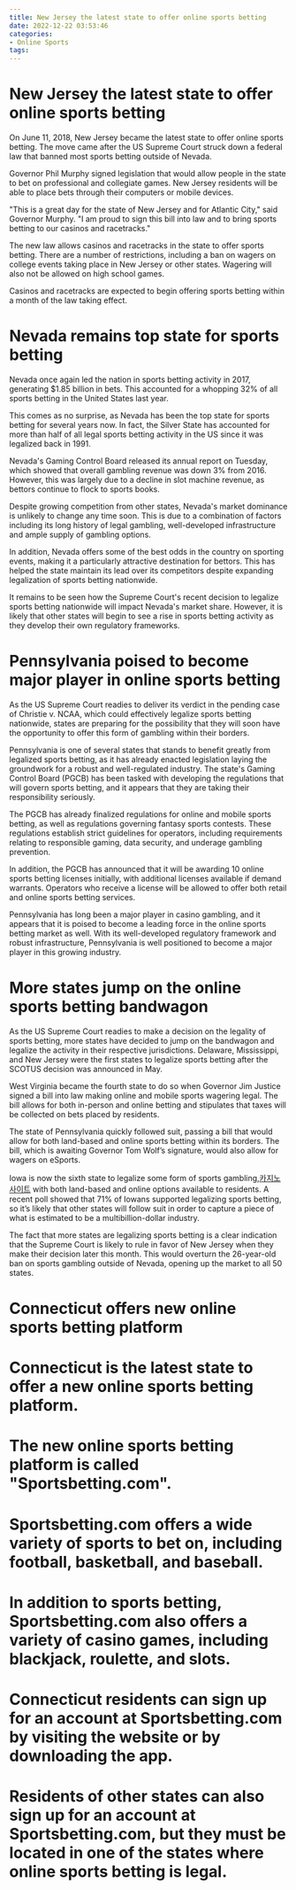 ```yaml
---
title: New Jersey the latest state to offer online sports betting
date: 2022-12-22 03:53:46
categories:
- Online Sports
tags:
---
```



#  New Jersey the latest state to offer online sports betting

On June 11, 2018, New Jersey became the latest state to offer online sports betting. The move came after the US Supreme Court struck down a federal law that banned most sports betting outside of Nevada.

Governor Phil Murphy signed legislation that would allow people in the state to bet on professional and collegiate games. New Jersey residents will be able to place bets through their computers or mobile devices.

"This is a great day for the state of New Jersey and for Atlantic City," said Governor Murphy. "I am proud to sign this bill into law and to bring sports betting to our casinos and racetracks."

The new law allows casinos and racetracks in the state to offer sports betting. There are a number of restrictions, including a ban on wagers on college events taking place in New Jersey or other states. Wagering will also not be allowed on high school games.

Casinos and racetracks are expected to begin offering sports betting within a month of the law taking effect.

#  Nevada remains top state for sports betting

Nevada once again led the nation in sports betting activity in 2017, generating $1.85 billion in bets. This accounted for a whopping 32% of all sports betting in the United States last year.

This comes as no surprise, as Nevada has been the top state for sports betting for several years now. In fact, the Silver State has accounted for more than half of all legal sports betting activity in the US since it was legalized back in 1991.

Nevada's Gaming Control Board released its annual report on Tuesday, which showed that overall gambling revenue was down 3% from 2016. However, this was largely due to a decline in slot machine revenue, as bettors continue to flock to sports books.

Despite growing competition from other states, Nevada's market dominance is unlikely to change any time soon. This is due to a combination of factors including its long history of legal gambling, well-developed infrastructure and ample supply of gambling options.

In addition, Nevada offers some of the best odds in the country on sporting events, making it a particularly attractive destination for bettors. This has helped the state maintain its lead over its competitors despite expanding legalization of sports betting nationwide.

It remains to be seen how the Supreme Court's recent decision to legalize sports betting nationwide will impact Nevada's market share. However, it is likely that other states will begin to see a rise in sports betting activity as they develop their own regulatory frameworks.

#  Pennsylvania poised to become major player in online sports betting

As the US Supreme Court readies to deliver its verdict in the pending case of Christie v. NCAA, which could effectively legalize sports betting nationwide, states are preparing for the possibility that they will soon have the opportunity to offer this form of gambling within their borders.

Pennsylvania is one of several states that stands to benefit greatly from legalized sports betting, as it has already enacted legislation laying the groundwork for a robust and well-regulated industry. The state's Gaming Control Board (PGCB) has been tasked with developing the regulations that will govern sports betting, and it appears that they are taking their responsibility seriously.

The PGCB has already finalized regulations for online and mobile sports betting, as well as regulations governing fantasy sports contests. These regulations establish strict guidelines for operators, including requirements relating to responsible gaming, data security, and underage gambling prevention.

In addition, the PGCB has announced that it will be awarding 10 online sports betting licenses initially, with additional licenses available if demand warrants. Operators who receive a license will be allowed to offer both retail and online sports betting services.

Pennsylvania has long been a major player in casino gambling, and it appears that it is poised to become a leading force in the online sports betting market as well. With its well-developed regulatory framework and robust infrastructure, Pennsylvania is well positioned to become a major player in this growing industry.

#  More states jump on the online sports betting bandwagon

As the US Supreme Court readies to make a decision on the legality of sports betting, more states have decided to jump on the bandwagon and legalize the activity in their respective jurisdictions. Delaware, Mississippi, and New Jersey were the first states to legalize sports betting after the SCOTUS decision was announced in May.

West Virginia became the fourth state to do so when Governor Jim Justice signed a bill into law making online and mobile sports wagering legal. The bill allows for both in-person and online betting and stipulates that taxes will be collected on bets placed by residents.

The state of Pennsylvania quickly followed suit, passing a bill that would allow for both land-based and online sports betting within its borders. The bill, which is awaiting Governor Tom Wolf’s signature, would also allow for wagers on eSports.

Iowa is now the sixth state to legalize some form of sports gambling,[카지노 사이트](https://choegocasino.com/) with both land-based and online options available to residents. A recent poll showed that 71% of Iowans supported legalizing sports betting, so it’s likely that other states will follow suit in order to capture a piece of what is estimated to be a multibillion-dollar industry.

The fact that more states are legalizing sports betting is a clear indication that the Supreme Court is likely to rule in favor of New Jersey when they make their decision later this month. This would overturn the 26-year-old ban on sports gambling outside of Nevada, opening up the market to all 50 states.

#  Connecticut offers new online sports betting platform

# Connecticut is the latest state to offer a new online sports betting platform.

# The new online sports betting platform is called "Sportsbetting.com".

# Sportsbetting.com offers a wide variety of sports to bet on, including football, basketball, and baseball.

# In addition to sports betting, Sportsbetting.com also offers a variety of casino games, including blackjack, roulette, and slots.

# Connecticut residents can sign up for an account at Sportsbetting.com by visiting the website or by downloading the app.

# Residents of other states can also sign up for an account at Sportsbetting.com, but they must be located in one of the states where online sports betting is legal.